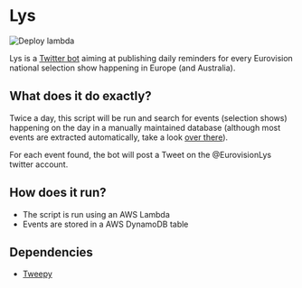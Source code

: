 # Lys

![Deploy lambda](https://github.com/corentindautreme/lys/workflows/Deploy%20lambda/badge.svg)

Lys is a [Twitter bot](https://twitter.com/EurovisionLys) aiming at publishing daily reminders for every Eurovision national selection show happening in Europe (and Australia).

## What does it do exactly?

Twice a day, this script will be run and search for events (selection shows) happening on the day in a manually maintained database (although most events are extracted automatically, take a look [over there](https://github.com/corentindautreme/lys-event-fetcher)).

For each event found, the bot will post a Tweet on the @EurovisionLys twitter account.

## How does it run?

* The script is run using an AWS Lambda
* Events are stored in a AWS DynamoDB table

## Dependencies

* [Tweepy](https://github.com/tweepy/tweepy)